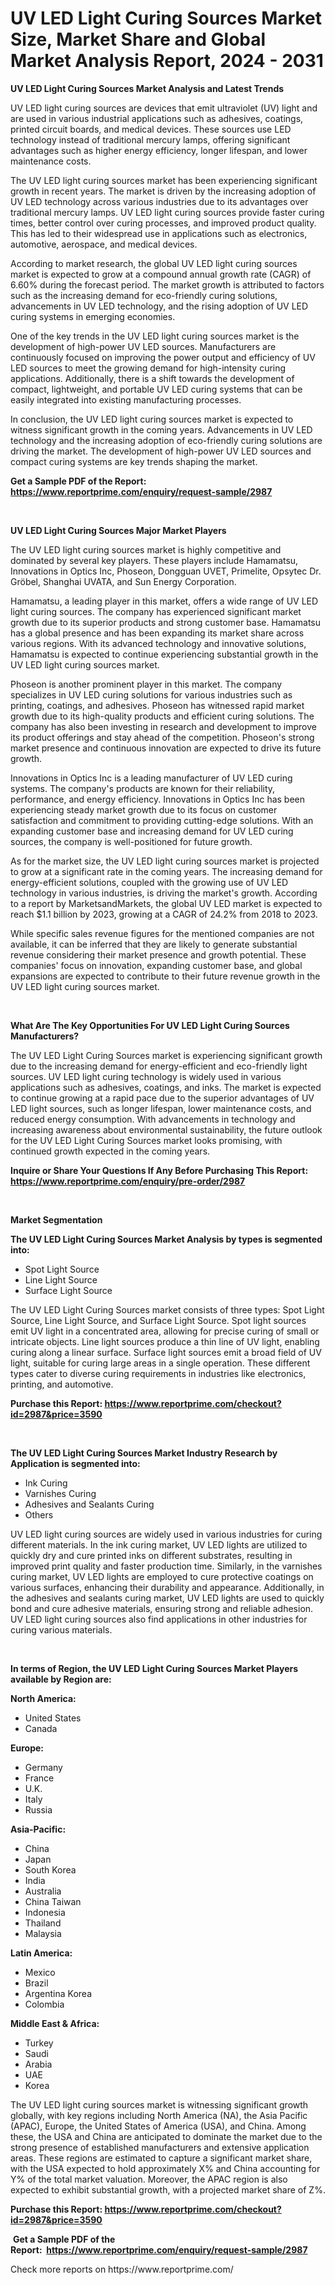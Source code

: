 <p><h1>UV LED Light Curing Sources Market Size, Market Share and Global Market Analysis Report, 2024 - 2031</h1></p><p><strong>UV LED Light Curing Sources Market Analysis and Latest Trends</strong></p>
<p><p>UV LED light curing sources are devices that emit ultraviolet (UV) light and are used in various industrial applications such as adhesives, coatings, printed circuit boards, and medical devices. These sources use LED technology instead of traditional mercury lamps, offering significant advantages such as higher energy efficiency, longer lifespan, and lower maintenance costs.</p><p>The UV LED light curing sources market has been experiencing significant growth in recent years. The market is driven by the increasing adoption of UV LED technology across various industries due to its advantages over traditional mercury lamps. UV LED light curing sources provide faster curing times, better control over curing processes, and improved product quality. This has led to their widespread use in applications such as electronics, automotive, aerospace, and medical devices.</p><p>According to market research, the global UV LED light curing sources market is expected to grow at a compound annual growth rate (CAGR) of 6.60% during the forecast period. The market growth is attributed to factors such as the increasing demand for eco-friendly curing solutions, advancements in UV LED technology, and the rising adoption of UV LED curing systems in emerging economies.</p><p>One of the key trends in the UV LED light curing sources market is the development of high-power UV LED sources. Manufacturers are continuously focused on improving the power output and efficiency of UV LED sources to meet the growing demand for high-intensity curing applications. Additionally, there is a shift towards the development of compact, lightweight, and portable UV LED curing systems that can be easily integrated into existing manufacturing processes.</p><p>In conclusion, the UV LED light curing sources market is expected to witness significant growth in the coming years. Advancements in UV LED technology and the increasing adoption of eco-friendly curing solutions are driving the market. The development of high-power UV LED sources and compact curing systems are key trends shaping the market.</p></p>
<p><strong>Get a Sample PDF of the Report:&nbsp; <a href="https://www.reportprime.com/enquiry/request-sample/2987">https://www.reportprime.com/enquiry/request-sample/2987</a></strong></p>
<p>&nbsp;</p>
<p><strong>UV LED Light Curing Sources Major Market Players</strong></p>
<p><p>The UV LED light curing sources market is highly competitive and dominated by several key players. These players include Hamamatsu, Innovations in Optics Inc, Phoseon, Dongguan UVET, Primelite, Opsytec Dr. Gröbel, Shanghai UVATA, and Sun Energy Corporation.</p><p>Hamamatsu, a leading player in this market, offers a wide range of UV LED light curing sources. The company has experienced significant market growth due to its superior products and strong customer base. Hamamatsu has a global presence and has been expanding its market share across various regions. With its advanced technology and innovative solutions, Hamamatsu is expected to continue experiencing substantial growth in the UV LED light curing sources market.</p><p>Phoseon is another prominent player in this market. The company specializes in UV LED curing solutions for various industries such as printing, coatings, and adhesives. Phoseon has witnessed rapid market growth due to its high-quality products and efficient curing solutions. The company has also been investing in research and development to improve its product offerings and stay ahead of the competition. Phoseon's strong market presence and continuous innovation are expected to drive its future growth.</p><p>Innovations in Optics Inc is a leading manufacturer of UV LED curing systems. The company's products are known for their reliability, performance, and energy efficiency. Innovations in Optics Inc has been experiencing steady market growth due to its focus on customer satisfaction and commitment to providing cutting-edge solutions. With an expanding customer base and increasing demand for UV LED curing sources, the company is well-positioned for future growth.</p><p>As for the market size, the UV LED light curing sources market is projected to grow at a significant rate in the coming years. The increasing demand for energy-efficient solutions, coupled with the growing use of UV LED technology in various industries, is driving the market's growth. According to a report by MarketsandMarkets, the global UV LED market is expected to reach $1.1 billion by 2023, growing at a CAGR of 24.2% from 2018 to 2023.</p><p>While specific sales revenue figures for the mentioned companies are not available, it can be inferred that they are likely to generate substantial revenue considering their market presence and growth potential. These companies' focus on innovation, expanding customer base, and global expansions are expected to contribute to their future revenue growth in the UV LED light curing sources market.</p></p>
<p>&nbsp;</p>
<p><strong>What Are The Key Opportunities For UV LED Light Curing Sources Manufacturers?</strong></p>
<p><p>The UV LED Light Curing Sources market is experiencing significant growth due to the increasing demand for energy-efficient and eco-friendly light sources. UV LED light curing technology is widely used in various applications such as adhesives, coatings, and inks. The market is expected to continue growing at a rapid pace due to the superior advantages of UV LED light sources, such as longer lifespan, lower maintenance costs, and reduced energy consumption. With advancements in technology and increasing awareness about environmental sustainability, the future outlook for the UV LED Light Curing Sources market looks promising, with continued growth expected in the coming years.</p></p>
<p><strong>Inquire or Share Your Questions If Any Before Purchasing This Report: <a href="https://www.reportprime.com/enquiry/pre-order/2987">https://www.reportprime.com/enquiry/pre-order/2987</a></strong></p>
<p>&nbsp;</p>
<p><strong>Market Segmentation</strong></p>
<p><strong>The UV LED Light Curing Sources Market Analysis by types is segmented into:</strong></p>
<p><ul><li>Spot Light Source</li><li>Line Light Source</li><li>Surface Light Source</li></ul></p>
<p><p>The UV LED Light Curing Sources market consists of three types: Spot Light Source, Line Light Source, and Surface Light Source. Spot light sources emit UV light in a concentrated area, allowing for precise curing of small or intricate objects. Line light sources produce a thin line of UV light, enabling curing along a linear surface. Surface light sources emit a broad field of UV light, suitable for curing large areas in a single operation. These different types cater to diverse curing requirements in industries like electronics, printing, and automotive.</p></p>
<p><strong>Purchase this Report:&nbsp;<a href="https://www.reportprime.com/checkout?id=2987&price=3590">https://www.reportprime.com/checkout?id=2987&price=3590</a></strong></p>
<p>&nbsp;</p>
<p><strong>The UV LED Light Curing Sources Market Industry Research by Application is segmented into:</strong></p>
<p><ul><li>Ink Curing</li><li>Varnishes Curing</li><li>Adhesives and Sealants Curing</li><li>Others</li></ul></p>
<p><p>UV LED light curing sources are widely used in various industries for curing different materials. In the ink curing market, UV LED lights are utilized to quickly dry and cure printed inks on different substrates, resulting in improved print quality and faster production time. Similarly, in the varnishes curing market, UV LED lights are employed to cure protective coatings on various surfaces, enhancing their durability and appearance. Additionally, in the adhesives and sealants curing market, UV LED lights are used to quickly bond and cure adhesive materials, ensuring strong and reliable adhesion. UV LED light curing sources also find applications in other industries for curing various materials.</p></p>
<p>&nbsp;</p>
<p><strong>In terms of Region, the UV LED Light Curing Sources Market Players available by Region are:</strong></p>
<p>
    <p> <strong> North America: </strong>
        <ul>
            <li>United States</li>
            <li>Canada</li>
        </ul>
        </p> 
    <p> <strong> Europe: </strong>
        <ul>
            <li>Germany</li>
            <li>France</li>
            <li>U.K.</li>
            <li>Italy</li>
            <li>Russia</li>
        </ul>
        </p> 
    <p> <strong> Asia-Pacific: </strong>
        <ul>
            <li>China</li>
            <li>Japan</li>
            <li>South Korea</li>
            <li>India</li>
            <li>Australia</li>
            <li>China Taiwan</li>
            <li>Indonesia</li>
            <li>Thailand</li>
            <li>Malaysia</li>
        </ul>
        </p> 
    <p> <strong> Latin America: </strong>
        <ul>
            <li>Mexico</li>
            <li>Brazil</li>
            <li>Argentina Korea</li>
            <li>Colombia</li>
        </ul>
        </p> 
    <p> <strong> Middle East & Africa: </strong>
        <ul>
            <li>Turkey</li>
            <li>Saudi</li>
            <li>Arabia</li>
            <li>UAE</li>
            <li>Korea</li>
        </ul>
    </p>
    </p>
<p><p>The UV LED light curing sources market is witnessing significant growth globally, with key regions including North America (NA), the Asia Pacific (APAC), Europe, the United States of America (USA), and China. Among these, the USA and China are anticipated to dominate the market due to the strong presence of established manufacturers and extensive application areas. These regions are estimated to capture a significant market share, with the USA expected to hold approximately X% and China accounting for Y% of the total market valuation. Moreover, the APAC region is also expected to exhibit substantial growth, with a projected market share of Z%.</p></p>
<p><strong>Purchase this Report: <a href="https://www.reportprime.com/checkout?id=2987&price=3590">https://www.reportprime.com/checkout?id=2987&price=3590</a></strong></p>
<p>&nbsp;<strong>Get a Sample PDF of the Report:&nbsp;&nbsp;<a href="https://www.reportprime.com/enquiry/request-sample/2987">https://www.reportprime.com/enquiry/request-sample/2987</a></strong></p>
<p><strong></strong></p>
<p>Check more reports on https://www.reportprime.com/</p>